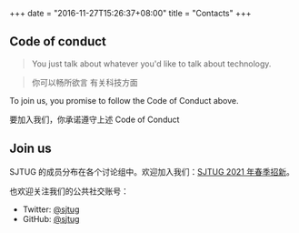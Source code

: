 
+++
date = "2016-11-27T15:26:37+08:00"
title = "Contacts"
+++

## Code of conduct
> You just talk about whatever you'd like to talk
about technology.

> 你可以畅所欲言 有关科技方面

To join us, you promise to follow the Code of Conduct above.

要加入我们，你承诺遵守上述 Code of Conduct 

## Join us

SJTUG 的成员分布在各个讨论组中。欢迎加入我们：[SJTUG 2021 年春季招新](https://sjtug.org/post/2021-03-09-welcome/)。

也欢迎关注我们的公共社交账号：

- Twitter: [@sjtug](http://twitter.com/sjtug)
- GitHub: [@sjtug](https://github.com/sjtug)
